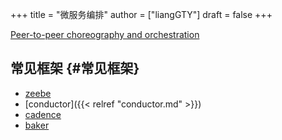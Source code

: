 +++
title = "微服务编排"
author = ["liangGTY"]
draft = false
+++

[Peer-to-peer choreography and orchestration](https://xavyr-rademaker.medium.com/peer-to-peer-choreography-and-orchestration-544af8b1bcfb)


## 常见框架 {#常见框架}

-   [zeebe](https://github.com/camunda/zeebe)
-   [conductor]({{< relref "conductor.md" >}})
-   [cadence](https://github.com/uber/cadence)
-   [baker](https://github.com/ing-bank/baker)
